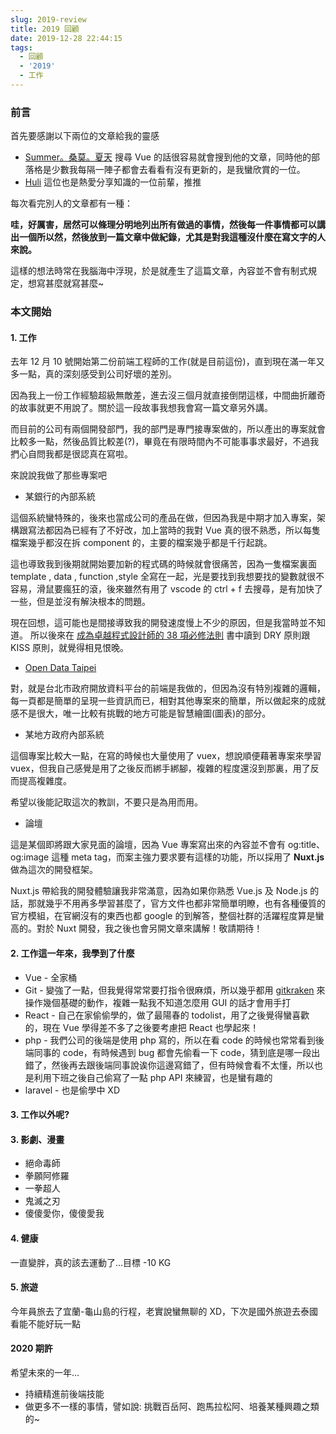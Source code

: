 ```yaml
---
slug: 2019-review
title: 2019 回顧
date: 2019-12-28 22:44:15
tags:
  - 回顧
  - '2019'
  - 工作
---
```


### 前言

首先要感謝以下兩位的文章給我的靈感

- [Summer。桑莫。夏天](https://cythilya.github.io/2018/12/31/yearly-review/)
  搜尋 Vue 的話很容易就會搜到他的文章，同時他的部落格是少數我每隔一陣子都會去看看有沒有更新的，是我蠻欣賞的一位。
- [Huli](https://medium.com/@hulitw/two-year-review-e029ac415a12)
  這位也是熱愛分享知識的一位前輩，推推

每次看完別人的文章都有一種：

**哇，好厲害，居然可以條理分明地列出所有做過的事情，然後每一件事情都可以講出一個所以然，然後放到一篇文章中做紀錄，尤其是對我這種沒什麼在寫文字的人來說。**

這樣的想法時常在我腦海中浮現，於是就產生了這篇文章，內容並不會有制式規定，想寫甚麼就寫甚麼~

### 本文開始

#### 1. 工作

去年 12 月 10 號開始第二份前端工程師的工作(就是目前這份)，直到現在滿一年又多一點，真的深刻感受到公司好壞的差別。

因為我上一份工作經驗超級無敵差，進去沒三個月就直接倒閉這樣，中間曲折離奇的故事就更不用說了。關於這一段故事我想我會寫一篇文章另外講。

而目前的公司有兩個開發部門，我的部門是專門接專案做的，所以產出的專案就會比較多一點，然後品質比較差(?)，畢竟在有限時間內不可能事事求最好，不過我捫心自問我都是很認真在寫啦。

來說說我做了那些專案吧

- 某銀行的內部系統

這個系統蠻特殊的，後來也當成公司的產品在做，但因為我是中期才加入專案，架構跟寫法都因為已經有了不好改，加上當時的我對 Vue 真的很不熟悉，所以每隻檔案幾乎都沒在拆 component 的，主要的檔案幾乎都是千行起跳。

這也導致我到後期就開始要加新的程式碼的時候就會很痛苦，因為一隻檔案裏面 template , data , function ,style 全寫在一起，光是要找到我想要找的變數就很不容易，滑鼠要瘋狂的滾，後來雖然有用了 vscode 的 ctrl + f 去搜尋，是有加快了一些，但是並沒有解決根本的問題。

現在回想，這可能也是間接導致我的開發速度慢上不少的原因，但是我當時並不知道。
所以後來在 [成為卓越程式設計師的 38 項必修法則](https://www.books.com.tw/products/0010672957) 書中讀到 DRY 原則跟 KISS 原則，就覺得相見恨晚。

- [Open Data Taipei](https://data.taipei/#/)

對，就是台北市政府開放資料平台的前端是我做的，但因為沒有特別複雜的邏輯，每一頁都是簡單的呈現一些資訊而已，相對其他專案來的簡單，所以做起來的成就感不是很大，唯一比較有挑戰的地方可能是智慧繪圖(圖表)的部分。

- 某地方政府內部系統

這個專案比較大一點，在寫的時候也大量使用了 vuex，想說順便藉著專案來學習 vuex，但我自己感覺是用了之後反而綁手綁腳，複雜的程度還沒到那裏，用了反而提高複雜度。

希望以後能記取這次的教訓，不要只是為用而用。

- 論壇

這是某個即將跟大家見面的論壇，因為 Vue 專案寫出來的內容並不會有 og:title、og:image 這種 meta tag，而案主強力要求要有這樣的功能，所以採用了 **Nuxt.js** 做為這次的開發框架。

Nuxt.js 帶給我的開發體驗讓我非常滿意，因為如果你熟悉 Vue.js 及 Node.js 的話，那就幾乎不用再多學習甚麼了，官方文件也都非常簡單明瞭，也有各種優質的官方模組，在官網沒有的東西也都 google 的到解答，整個社群的活躍程度算是蠻高的。對於 Nuxt 開發，我之後也會另開文章來講解！敬請期待！

#### 2. 工作這一年來，我學到了什麼

- Vue - 全家桶
- Git - 變強了一點，但我覺得常常要打指令很麻煩，所以幾乎都用 [gitkraken](https://www.gitkraken.com/) 來操作幾個基礎的動作，複雜一點我不知道怎麼用 GUI 的話才會用手打
- React - 自己在家偷偷學的，做了最陽春的 todolist，用了之後覺得蠻喜歡的，現在 Vue 學得差不多了之後要考慮把 React 也學起來！
- php - 我們公司的後端是使用 php 寫的，所以在看 code 的時候也常常看到後端同事的 code，有時候遇到 bug 都會先偷看一下 code，猜到底是哪一段出錯了，然後再去跟後端同事說诶你這邊寫錯了，但有時候會看不太懂，所以也是利用下班之後自己偷寫了一點 php API 來練習，也是蠻有趣的
- laravel - 也是偷學中 XD

#### 3. 工作以外呢?

#### 3. 影劇、漫畫

- 絕命毒師
- 拳願阿修羅
- 一拳超人
- 鬼滅之刃
- 傻傻愛你，傻傻愛我

#### 4. 健康

一直變胖，真的該去運動了...目標 -10 KG

#### 5. 旅遊

今年員旅去了宜蘭-龜山島的行程，老實說蠻無聊的 XD，下次是國外旅遊去泰國看能不能好玩一點

#### 2020 期許

希望未來的一年…

- 持續精進前後端技能
- 做更多不一樣的事情，譬如說: 挑戰百岳阿、跑馬拉松阿、培養某種興趣之類的~

